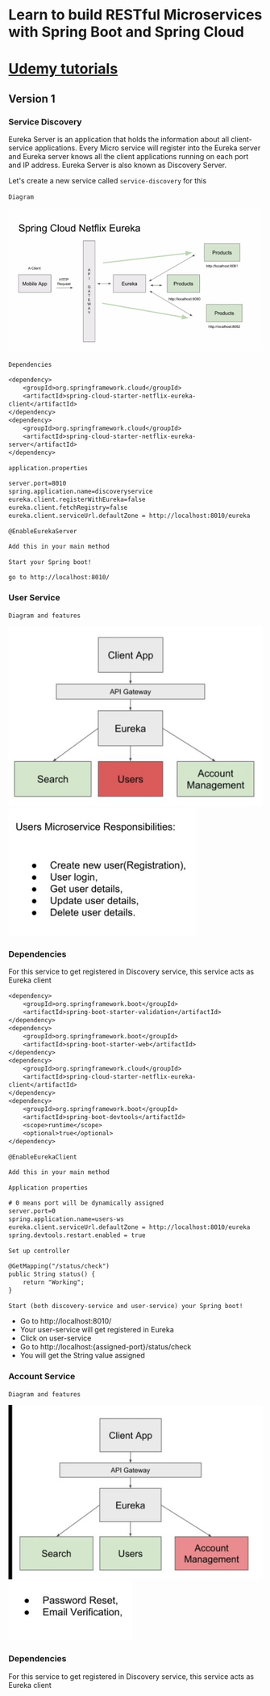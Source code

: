 # Learn to build RESTful Microservices with Spring Boot and Spring Cloud

# [Udemy tutorials](https://cognizant.udemy.com/course/spring-boot-microservices-and-spring-cloud/learn/lecture/13233710#overview)

## Version 1

### Service Discovery

Eureka Server is an application that holds the information about all client-service applications. Every Micro service will register into the Eureka server and Eureka server knows all the client applications running on each port and IP address. Eureka Server is also known as Discovery Server.

Let's create a new service called `service-discovery` for this

`Diagram`

[![Image](./resources/service-discovery.jpg "Deploying Spring Boot Apps to AWS using Elastic Beanstalk")](./resources/service-discovery.jpg)

`Dependencies`

    <dependency>
        <groupId>org.springframework.cloud</groupId>
        <artifactId>spring-cloud-starter-netflix-eureka-client</artifactId>
    </dependency>
    <dependency>
        <groupId>org.springframework.cloud</groupId>
        <artifactId>spring-cloud-starter-netflix-eureka-server</artifactId>
    </dependency>

`application.properties`

    server.port=8010
    spring.application.name=discoveryservice
    eureka.client.registerWithEureka=false
    eureka.client.fetchRegistry=false
    eureka.client.serviceUrl.defaultZone = http://localhost:8010/eureka

`@EnableEurekaServer`

    Add this in your main method

`Start your Spring boot!`

    go to http://localhost:8010/

### User Service

`Diagram and features`

[![Image](./resources/user-service-1.jpg "Deploying Spring Boot Apps to AWS using Elastic Beanstalk")](./resources/user-service-1.jpg)  
[![Image](./resources/user-service-2.jpg "Deploying Spring Boot Apps to AWS using Elastic Beanstalk")](./resources/user-service-1.jpg)

### Dependencies

For this service to get registered in Discovery service, this service acts as Eureka client


    <dependency>
        <groupId>org.springframework.boot</groupId>
        <artifactId>spring-boot-starter-validation</artifactId>
    </dependency>
    <dependency>
        <groupId>org.springframework.boot</groupId>
        <artifactId>spring-boot-starter-web</artifactId>
    </dependency>
    <dependency>
        <groupId>org.springframework.cloud</groupId>
        <artifactId>spring-cloud-starter-netflix-eureka-client</artifactId>
    </dependency>
    <dependency>
        <groupId>org.springframework.boot</groupId>
        <artifactId>spring-boot-devtools</artifactId>
        <scope>runtime</scope>
        <optional>true</optional>
    </dependency>

`@EnableEurekaClient`

    Add this in your main method

`Application properties`

    # 0 means port will be dynamically assigned
    server.port=0
    spring.application.name=users-ws
    eureka.client.serviceUrl.defaultZone = http://localhost:8010/eureka
    spring.devtools.restart.enabled = true

`Set up controller`

	@GetMapping("/status/check")
	public String status() {
		return "Working";
	}

`Start (both discovery-service and user-service) your Spring boot!`

- Go to http://localhost:8010/
- Your user-service will get registered in Eureka
- Click on user-service
- Go to http://localhost:{assigned-port}/status/check
- You will get the String value assigned


### Account Service

`Diagram and features`

[![Image](./resources/account-service-1.jpg "Deploying Spring Boot Apps to AWS using Elastic Beanstalk")](./resources/account-service-1.jpg)  
[![Image](./resources/account-service-2.jpg "Deploying Spring Boot Apps to AWS using Elastic Beanstalk")](./resources/account-service-1.jpg)

### Dependencies

For this service to get registered in Discovery service, this service acts as Eureka client

